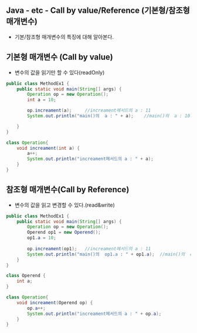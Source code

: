 ## Java - etc - Call by value/Reference (기본형/참조형 매개변수)
* 기본/참조형 매개변수의 특징에 대해 알아본다.

## 기본형 매개변수 (Call by value)
* 변수의 값을 읽기만 할 수 있다(readOnly)

```java
public class MethodEx1 {
	public static void main(String[] args) {
		Operation op = new Operation();
		int a = 10;

		op.increament(a);     //increament메서드의 a : 11
		System.out.println("main()의  a : " + a);    //main()의  a : 10

	}
}

class Operation{
	void increament(int a) {
		a++;
		System.out.println("increament메서드의 a : " + a);
	}
}
```

## 참조형 매개변수(Call by Reference)
* 변수의 값을 읽고 변경할 수 있다.(read&write)
```java
public class MethodEx1 {
	public static void main(String[] args) {
		Operation op = new Operation();
		Operend op1 = new Operend();
		op1.a = 10;
    
		op.increament(op1);   //increament메서드의 a : 11
		System.out.println("main()의  op1.a : " + op1.a);  //main()의  op1.a : 11
	}
}

class Operend {
	int a;
}

class Operation{
	void increament(Operend op) {
		op.a++;
		System.out.println("increament메서드의 a : " + op.a); 
	}
}
```
